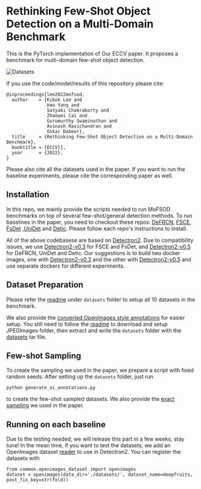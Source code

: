 # Rethinking Few-Shot Object Detection on a Multi-Domain Benchmark
This is the PyTorch implementation of Our ECCV paper.  It proposes a benchmark for multi-domain few-shot object detection.


![Datasets](figs/datasets_0.png)



If you use the code/model/results of this repository please cite:

    @inproceedings{lee2022mofsod,
      author    = {Kibok Lee and
                   Hao Yang and
                   Satyaki Chakraborty and
                   Zhaowei Cai and
                   Gurumurthy Swaminathan and
                   Avinash Ravichandran and
                   Onkar Dabeer},
      title     = {Rethinking Few-Shot Object Detection on a Multi-Domain Benchmark},
      booktitle = {ECCV}},
      year      = {2022},
    }

Please also cite all the datasets used in the paper. 
If you want to run the baseline experiments, please cite the corresponding paper as well.

## Installation

In this repo, we mainly provide the scripts needed to run MoFSOD benchmarks on top of several few-shot/general detection methods.
To run baselines in the paper, you need to checkout these repos:
[DeFRCN](https://github.com/er-muyue/DeFRCN), 
[FSCE](https://github.com/megvii-research/FSCE), 
[FsDet](https://github.com/ucbdrive/few-shot-object-detection)
,[UniDet](https://github.com/xingyizhou/UniDet) and [Detic](https://github.com/facebookresearch/Detic). 
Please follow each repo's instructions to install. 

All of the above codebasese are based on [Detectron2](https://github.com/facebookresearch/detectron2).
Due to compatibility issues, we use [Detectron2-v0.3](https://github.com/facebookresearch/detectron2/tree/v0.3) for FSCE and FsDet,
and [Detectron2-v0.5](https://github.com/facebookresearch/detectron2/tree/v0.5) for DeFRCN, UniDet and Detic. Our suggestions is to build two docker images, one with [Detectron2-v0.3](https://github.com/facebookresearch/detectron2/tree/v0.3) and the other with
[Detectron2-v0.5](https://github.com/facebookresearch/detectron2/tree/v0.5) and use separate dockers for different experiments. 


## Dataset Preparation

Please refer the [readme](/datasets/README.md) under `datasets` folder to setup all 10 datasets in the benchmark.  

We also provide the [converted OpenImages style annotations](/prosessed_anntoations/datasets.tar.gz) for easier setup. 
You still need to follow the [readme](/datasets/README.md) to download and setup JPEGImages folder, then extract and write the `datasets` folder with the 
[datasets]((/prosessed_anntoations/datasets.tar.gz)) tar file.

## Few-shot Sampling

To create the sampling we used in the paper, we prepare a script with fixed random seeds. After setting up the `datasets` folder, just run 

    python generate_oi_annotations.py

to create the few-shot sampled datasets. We also provide the [exact sampling](/prosessed_anntoations/few_shot_sampling.tar.gz) we used in the paper.


## Running on each baseline

Due to the testing needed, we will release this part in a few weeks, stay tune!
In the mean time, if you want to test the datasets, we add an OpenImages dataset [reader](/common/openimages_dataset.py) to use in Detectron2.
You can register the datasets with 

    from common.openimages_dataset import openimages
    dataset = openimages(data_dir='./datasets/', dataset_name=deepfruits, post_fix_key=str(fold))

